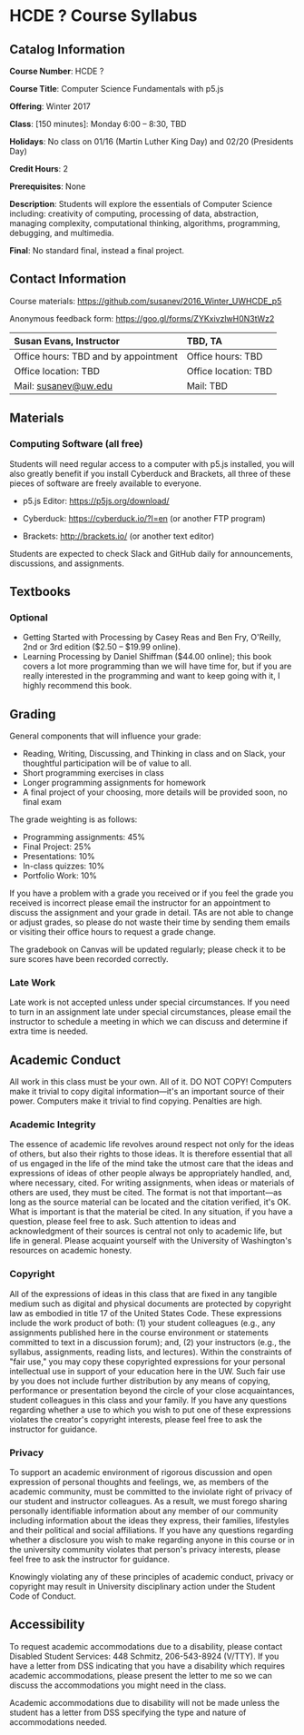 # HCDE ? Course Syllabus
## Catalog Information
__Course Number__: HCDE ?

__Course Title__: Computer Science Fundamentals with p5.js

__Offering__: Winter 2017

__Class__: [150 minutes]: Monday 6:00 – 8:30, TBD

__Holidays__: No class on 01/16 (Martin Luther King Day) and 02/20 (Presidents Day)

__Credit Hours__: 2

__Prerequisites__: None

__Description__: Students will explore the essentials of Computer Science including: creativity of computing, processing of data, abstraction, managing complexity, computational thinking, algorithms, programming, debugging, and multimedia.

__Final__: No standard final, instead a final project.

## Contact Information
Course materials: <https://github.com/susanev/2016_Winter_UWHCDE_p5>

Anonymous feedback form: <https://goo.gl/forms/ZYKxivzlwH0N3tWz2>

| __Susan Evans, Instructor__           | __TBD, TA__           | 
| :------------------------------------ |:----------------------| 
| Office hours: TBD and by appointment  | Office hours: TBD     | 
| Office location: TBD                  | Office location: TBD  |
| Mail: susanev@uw.edu                  |  Mail: TBD            |


## Materials
### Computing Software (all free)
Students will need regular access to a computer with p5.js installed, you will also greatly benefit if you install Cyberduck and Brackets, all three of these pieces of software are freely available to everyone.

* p5.js Editor: <https://p5js.org/download/>

* Cyberduck: <https://cyberduck.io/?l=en> (or another FTP program)

* Brackets: <http://brackets.io/> (or another text editor)

Students are expected to check Slack and GitHub daily for announcements, discussions, and assignments.

## Textbooks
### Optional
* Getting Started with Processing by Casey Reas and Ben Fry, O'Reilly, 2nd or 3rd edition ($2.50 – $19.99 online).
* Learning Processing by Daniel Shiffman ($44.00 online); this book covers a lot more programming than we will have time for, but if you are really interested in the programming and want to keep going with it, I highly recommend this book.

## Grading
General components that will influence your grade:
* Reading, Writing, Discussing, and Thinking in class and on Slack, your thoughtful participation will be of value to all.
* Short programming exercises in class
* Longer programming assignments for homework
* A final project of your choosing, more details will be provided soon, no final exam

The grade weighting is as follows:
* Programming assignments: 45%
* Final Project: 25%
* Presentations: 10%
* In-class quizzes: 10%
* Portfolio Work: 10%

If you have a problem with a grade you received or if you feel the grade you received is incorrect please email the instructor for an appointment to discuss the assignment and your grade in detail. TAs are not able to change or adjust grades, so please do not waste their time by sending them emails or visiting their office hours to request a grade change.

The gradebook on Canvas will be updated regularly; please check it to be sure scores have been recorded correctly.

### Late Work
Late work is not accepted unless under special circumstances. If you need to turn in an assignment late under special circumstances, please email the instructor to schedule a meeting in which we can discuss and determine if extra time is needed.

## Academic Conduct
All work in this class must be your own. All of it. DO NOT COPY! Computers make it trivial to copy digital information—it's an important source of their power. Computers make it trivial to find copying. Penalties are high.

### Academic Integrity
The essence of academic life revolves around respect not only for the ideas of others, but also their rights to those ideas. It is therefore essential that all of us engaged in the life of the mind take the utmost care that the ideas and expressions of ideas of other people always be appropriately handled, and, where necessary, cited. For writing assignments, when ideas or materials of others are used, they must be cited. The format is not that important—as long as the source material can be located and the citation verified, it's OK. What is important is that the material be cited. In any situation, if you have a question, please feel free to ask. Such attention to ideas and acknowledgment of their sources is central not only to academic life, but life in general. Please acquaint yourself with the University of Washington's resources on academic honesty.

### Copyright
All of the expressions of ideas in this class that are fixed in any tangible medium such as digital and physical documents are protected by copyright law as embodied in title 17 of the United States Code. These expressions include the work product of both: (1) your student colleagues (e.g., any assignments published here in the course environment or statements committed to text in a discussion forum); and, (2) your instructors (e.g., the syllabus, assignments, reading lists, and lectures). Within the constraints of "fair use," you may copy these copyrighted expressions for your personal intellectual use in support of your education here in the UW. Such fair use by you does not include further distribution by any means of copying, performance or presentation beyond the circle of your close acquaintances, student colleagues in this class and your family. If you have any questions regarding whether a use to which you wish to put one of these expressions violates the creator's copyright interests, please feel free to ask the instructor for guidance.

### Privacy
To support an academic environment of rigorous discussion and open expression of personal thoughts and feelings, we, as members of the academic community, must be committed to the inviolate right of privacy of our student and instructor colleagues. As a result, we must forego sharing personally identifiable information about any member of our community including information about the ideas they express, their families, lifestyles and their political and social affiliations. If you have any questions regarding whether a disclosure you wish to make regarding anyone in this course or in the university community violates that person's privacy interests, please feel free to ask the instructor for guidance.

Knowingly violating any of these principles of academic conduct, privacy or copyright may result in University disciplinary action under the Student Code of Conduct.

## Accessibility
To request academic accommodations due to a disability, please contact Disabled Student Services: 448 Schmitz, 206-543-8924 (V/TTY). If you have a letter from DSS indicating that you have a disability which requires academic accommodations, please present the letter to me so we can discuss the accommodations you might need in the class.

Academic accommodations due to disability will not be made unless the student has a letter from DSS specifying the type and nature of accommodations needed.
